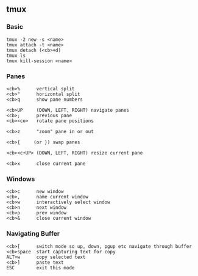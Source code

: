 ## tmux

### Basic
	tmux -2 new -s <name>
	tmux attach -t <name>
	tmux detach (<cb>+d)
	tmux ls
	tmux kill-session <name>

### Panes
	<cb>%      vertical split
	<cb>"      horizontal split
	<cb>q      show pane numbers

	<cb>UP     (DOWN, LEFT, RIGHT) navigate panes
	<cb>;      previous pane
	<cb><co>   rotate pane positions

	<cb>z      "zoom" pane in or out
	
	<cb>{     (or }) swap panes
	
	<cb><c+UP> (DOWN, LEFT, RIGHT) resize current pane

	<cb>x      close current pane

	
### Windows
	
	<cb>c      new window
	<cb>,      name current window
	<cb>w      interactively select window
	<cb>n      next window
	<cb>p      prev window
	<cb>&      close current window


### Navigating Buffer
	
	<cb>[      switch mode so up, down, pgup etc navigate through buffer
	<cb>space  start capturing text for copy
	ALT+w      copy selected text
	<cb>]      paste text
	ESC        exit this mode
 
